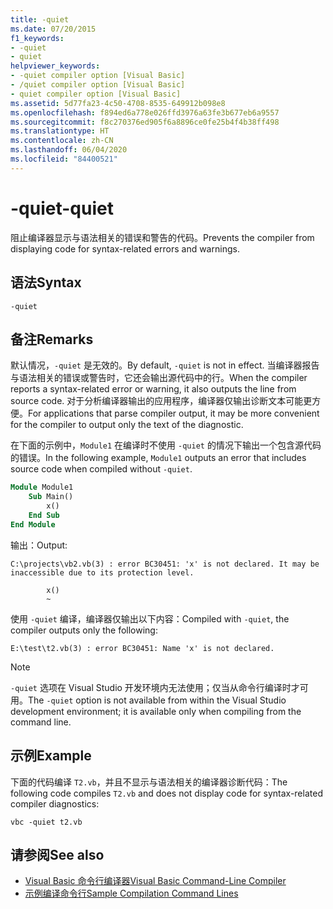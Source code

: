 ```yaml
---
title: -quiet
ms.date: 07/20/2015
f1_keywords:
- -quiet
- quiet
helpviewer_keywords:
- -quiet compiler option [Visual Basic]
- /quiet compiler option [Visual Basic]
- quiet compiler option [Visual Basic]
ms.assetid: 5d77fa23-4c50-4708-8535-649912b098e8
ms.openlocfilehash: f894ed6a778e026ffd3976a63fe3b677eb6a9557
ms.sourcegitcommit: f8c270376ed905f6a8896ce0fe25b4f4b38ff498
ms.translationtype: HT
ms.contentlocale: zh-CN
ms.lasthandoff: 06/04/2020
ms.locfileid: "84400521"
---
```

# <a name="-quiet"></a><span data-ttu-id="5337d-102">-quiet</span><span class="sxs-lookup"><span data-stu-id="5337d-102">-quiet</span></span>

<span data-ttu-id="5337d-103">阻止编译器显示与语法相关的错误和警告的代码。</span><span class="sxs-lookup"><span data-stu-id="5337d-103">Prevents the compiler from displaying code for syntax-related errors and warnings.</span></span>

## <a name="syntax"></a><span data-ttu-id="5337d-104">语法</span><span class="sxs-lookup"><span data-stu-id="5337d-104">Syntax</span></span>

```console
-quiet
```

## <a name="remarks"></a><span data-ttu-id="5337d-105">备注</span><span class="sxs-lookup"><span data-stu-id="5337d-105">Remarks</span></span>

<span data-ttu-id="5337d-106">默认情况，`-quiet` 是无效的。</span><span class="sxs-lookup"><span data-stu-id="5337d-106">By default, `-quiet` is not in effect.</span></span> <span data-ttu-id="5337d-107">当编译器报告与语法相关的错误或警告时，它还会输出源代码中的行。</span><span class="sxs-lookup"><span data-stu-id="5337d-107">When the compiler reports a syntax-related error or warning, it also outputs the line from source code.</span></span> <span data-ttu-id="5337d-108">对于分析编译器输出的应用程序，编译器仅输出诊断文本可能更方便。</span><span class="sxs-lookup"><span data-stu-id="5337d-108">For applications that parse compiler output, it may be more convenient for the compiler to output only the text of the diagnostic.</span></span>

<span data-ttu-id="5337d-109">在下面的示例中，`Module1` 在编译时不使用 `-quiet` 的情况下输出一个包含源代码的错误。</span><span class="sxs-lookup"><span data-stu-id="5337d-109">In the following example, `Module1` outputs an error that includes source code when compiled without `-quiet`.</span></span>

```vb
Module Module1
    Sub Main()
        x()
    End Sub
End Module
```

<span data-ttu-id="5337d-110">输出：</span><span class="sxs-lookup"><span data-stu-id="5337d-110">Output:</span></span>

```console
C:\projects\vb2.vb(3) : error BC30451: 'x' is not declared. It may be inaccessible due to its protection level.

        x()
        ~
```

<span data-ttu-id="5337d-111">使用 `-quiet` 编译，编译器仅输出以下内容：</span><span class="sxs-lookup"><span data-stu-id="5337d-111">Compiled with `-quiet`, the compiler outputs only the following:</span></span>

```console
E:\test\t2.vb(3) : error BC30451: Name 'x' is not declared.
```

> [!NOTE]
> <span data-ttu-id="5337d-112">`-quiet` 选项在 Visual Studio 开发环境内无法使用；仅当从命令行编译时才可用。</span><span class="sxs-lookup"><span data-stu-id="5337d-112">The `-quiet` option is not available from within the Visual Studio development environment; it is available only when compiling from the command line.</span></span>

## <a name="example"></a><span data-ttu-id="5337d-113">示例</span><span class="sxs-lookup"><span data-stu-id="5337d-113">Example</span></span>

<span data-ttu-id="5337d-114">下面的代码编译 `T2.vb`，并且不显示与语法相关的编译器诊断代码：</span><span class="sxs-lookup"><span data-stu-id="5337d-114">The following code compiles `T2.vb` and does not display code for syntax-related compiler diagnostics:</span></span>

```console
vbc -quiet t2.vb
```

## <a name="see-also"></a><span data-ttu-id="5337d-115">请参阅</span><span class="sxs-lookup"><span data-stu-id="5337d-115">See also</span></span>

- [<span data-ttu-id="5337d-116">Visual Basic 命令行编译器</span><span class="sxs-lookup"><span data-stu-id="5337d-116">Visual Basic Command-Line Compiler</span></span>](index.md)
- [<span data-ttu-id="5337d-117">示例编译命令行</span><span class="sxs-lookup"><span data-stu-id="5337d-117">Sample Compilation Command Lines</span></span>](sample-compilation-command-lines.md)
